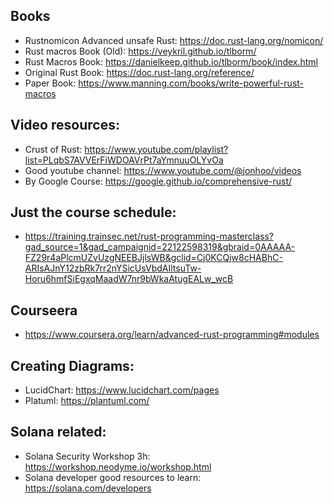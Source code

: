 
## Books
  - Rustnomicon Advanced unsafe Rust: https://doc.rust-lang.org/nomicon/
  - Rust macros Book (Old): https://veykril.github.io/tlborm/
  - Rust Macros Book: https://danielkeep.github.io/tlborm/book/index.html
  - Original Rust Book: https://doc.rust-lang.org/reference/
  - Paper Book: https://www.manning.com/books/write-powerful-rust-macros

## Video resources:
  - Crust of Rust: https://www.youtube.com/playlist?list=PLqbS7AVVErFiWDOAVrPt7aYmnuuOLYvOa
  - Good youtube channel: https://www.youtube.com/@jonhoo/videos
  - By Google Course: https://google.github.io/comprehensive-rust/

## Just the course schedule:
  - https://training.trainsec.net/rust-programming-masterclass?gad_source=1&gad_campaignid=22122598319&gbraid=0AAAAA-FZ29r4aPlcmUZvUzgNEEBJjlsWB&gclid=Cj0KCQjw8cHABhC-ARIsAJnY12zbRk7rr2nYSicUsVbdAIltsuTw-Horu6hmfSiEgxqMaadW7nr9bWkaAtugEALw_wcB

## Courseera 
  - https://www.coursera.org/learn/advanced-rust-programming#modules

## Creating Diagrams:
- LucidChart: https://www.lucidchart.com/pages
- Platuml: https://plantuml.com/


## Solana related:
- Solana Security Workshop 3h: https://workshop.neodyme.io/workshop.html
- Solana developer good resources to learn: https://solana.com/developers
